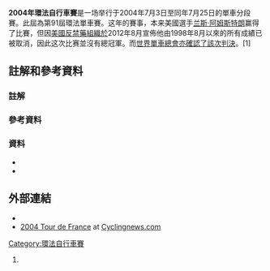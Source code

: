 **2004年環法自行車賽**是一场举行于2004年7月3日至同年7月25日的單車分段賽。此屆為第91屆環法單車賽。这年的賽事，本来美國選手[兰斯·阿姆斯特朗](../Page/兰斯·阿姆斯特朗.md "wikilink")赢得了比賽，但因[美國反禁藥組織於](https://zh.wikipedia.org/wiki/美國反禁藥組織 "wikilink")2012年8月宣佈他由1998年8月以來的所有成績已被取消，因此这次比赛並沒有總冠軍。而[世界單車總會亦確認了該次判決](https://zh.wikipedia.org/wiki/世界單車總會 "wikilink")。\[1\]

## 註解和參考資料

### 註解

### 參考資料

### 資料

  -
  -
## 外部連結

  -
  - [2004 Tour de France](http://autobus.cyclingnews.com/road/2004/tour04/) at [Cyclingnews.com](https://zh.wikipedia.org/wiki/Cyclingnews.com "wikilink")

[Category:環法自行車賽](https://zh.wikipedia.org/wiki/Category:環法自行車賽 "wikilink")

1.
